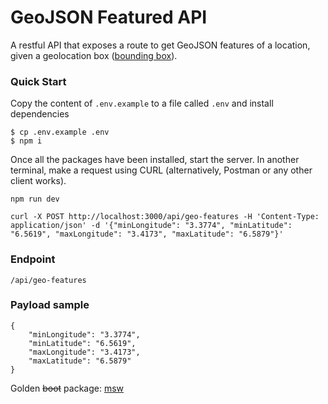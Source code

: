 # GeoJSON Featured API

A restful API that exposes a route to get GeoJSON features of a location, 
given a geolocation box ([bounding box](https://wiki.openstreetmap.org/wiki/Bounding_Box)).


### Quick Start
Copy the content of `.env.example` to a file called `.env` and install dependencies
```
$ cp .env.example .env
$ npm i
```


Once all the packages have been installed, start the server. In another terminal, 
make a request using CURL (alternatively, Postman or any other client works).
```
npm run dev
```
```
curl -X POST http://localhost:3000/api/geo-features -H 'Content-Type: application/json' -d '{"minLongitude": "3.3774", "minLatitude": "6.5619", "maxLongitude": "3.4173", "maxLatitude": "6.5879"}'
```

### Endpoint
`/api/geo-features`

### Payload sample
```
{
    "minLongitude": "3.3774",
    "minLatitude": "6.5619",
    "maxLongitude": "3.4173",    
    "maxLatitude": "6.5879"
}
```

Golden ~~boot~~ package: [msw](https://www.npmjs.com/package/msw)